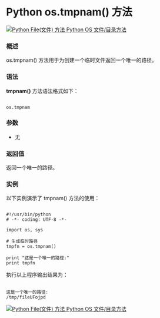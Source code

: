 Python os.tmpnam() 方法
=====================

 [![Python File(文件) 方法](../images/up.gif)
 Python OS 文件/目录方法](os-file-methods.html)


  ### 概述

 os.tmpnam() 方法用于为创建一个临时文件返回一个唯一的路径。

 ### 语法

 **tmpnam()** 方法语法格式如下：


```

os.tmpnam

```

 ### 参数

  * 无


  ### 返回值

 返回一个唯一的路径。

 ### 实例

 以下实例演示了 tmpnam() 方法的使用：


```

#!/usr/bin/python
# -*- coding: UTF-8 -*-

import os, sys

# 生成临时路径
tmpfn = os.tmpnam()

print "这是一个唯一的路径:"
print tmpfn

```

 执行以上程序输出结果为：


```

这是一个唯一的路径:
/tmp/fileUFojpd

```

 [![Python File(文件) 方法](../images/up.gif)
 Python OS 文件/目录方法](os-file-methods.html)
